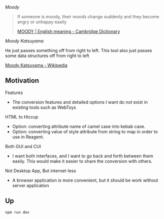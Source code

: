 _Moody_

> If someone is moody, their moods change suddenly and they become angry or unhappy easily
> 
> [MOODY | English meaning - Cambridge Dictionary](https://dictionary.cambridge.org/dictionary/english/moody)

_Moody Katsuyama_

He just passes something off from right to left. This tool also just passes some data structures off from right to left

[Moody Katsuyama - Wikipedia](https://ja.wikipedia.org/wiki/%E3%83%A0%E3%83%BC%E3%83%87%E3%82%A3%E5%8B%9D%E5%B1%B1)




## Motivation

Features

- The conversion features and detailed options I want do not exist in existing tools such as WebToys

HTML to Hiccup

- Option: converting attribute name of camel case into kebab case.
- Option: converting value of style attribute from string to map in order to use in Reagent.

Both GUI and CUI

- I want both interfaces, and I want to go back and forth between them easily.
This would make it easier to share the conversion with others.

Not Desktop App, But internet-less

- A browser application is more convenient, but it should be work without server application




## Up

```sh
npm run dev
```
